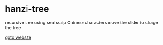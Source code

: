 # hanzi-tree
recursive tree using seal scrip Chinese characters
move the slider to chage the tree

[goto website](https://greggelong.github.io/hanzi-tree/)
